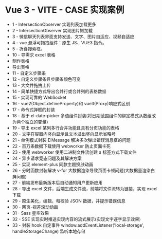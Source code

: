 # Vue 3 - VITE - CASE 实现案例

- 1 - IntersectionObserver 实现列表加载更多
- 2 - IntersectionObserver 实现图片懒加载
- 3 - 微信聊天列表界面支持发送、文字、图片自适应、视频自适应
- 4 - vue 悬浮可拖拽组件：原生 JS、VUE3 指令。
- 5 - 折叠搜索框。
- 10 - 导需求 excel 表格
- 制作表格
- 导出表格
- 11 - 自定义步骤条
- 12 - 自定义步骤条且步骤条颜色可变
- 13 - 大文件拖拽上传
- 14 - 简单快捷方式导出合并行或合并列的表格数据
- 15 - 实现可靠的 WebSocket
- 16 - vue2(Object.defineProperty)和 vue3(Proxy)响应式区别
- 17 - 命令式弹框的封装
- 18 - 基于 el-date-picker 多值组件封装(将日期范围组件的绑定模式从数组改为两个独立的变量)
- 19 - 导出 excel 某列多行合并功能且具有分页功能的表格
- 20 - 文字在容器内竖向显示且文本溢出竖向显示省略号
- 21 - 单例模式封装 ElMessage 解决多次弹出错误消息框的问题
- 22 - 百万条数据下载使用 webworker 防止页面卡死
- 23 - 使用 webworker 使用二进制文件流创建 a 标签方式下载文件
- 24 - 异步请求竞态问题及其解决方案
- 25 - 实现 element-plus 同款主题换肤动画
- 26 - 分时函数封装解决 v-for 大数据渲染导致页面卡顿问题(大数据量渲染白屏问题)
- 27 - 前端发布最新版本后自动通知用户更新应用
- 28 - 导出 excel 文件，后端生成文件流，前端将文件流转为链接，实现 excel 下载
- 29 - 原生美化，编辑，和校验 JSON 数据，并提示错误信息
- 30 - 网页-视差滚动动画
- 31 - Sass 星空效果
- 32 - SSE 实现实时推送实现内容的流式展示(实现文字逐字显示效果)
- 33 - 封装 hook 自定事件 window.addEventListener('local-storage', handleStorageChange) 监听本地存储

